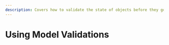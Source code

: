 ```yaml
---
description: Covers how to validate the state of objects before they go into the database.
---
```


# Using Model Validations

